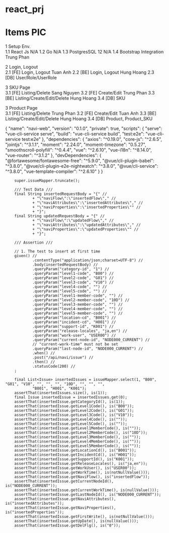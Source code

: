 # react_prj


#	Items	PIC
1	Setup Env.	 
1.1	React Js	N/A
1.2	Go	N/A
1.3	PostgresSQL 12	N/A
1.4	Bootstrap Integration	Trung Phan
	 	
2	Login, Logout	
2.1	[FE] Login, Logout	Tuan Anh
2.2	[BE] Login, Logout	Hung Hoang
2.3	[DB] User/Role/UserRole 	
 	 	
3	SKU Page	
3.1	[FE] Listing/Delete	Sang Nguyen
3.2	[FE] Create/Edit	Trung Phan
3.3	[BE] Listing/Create/Edit/Delete	Hung Hoang
3.4	[DB] SKU	
 	 	
3	Product Page	
3.1	[FE] Listing/Delete	Trung Phan
3.2	[FE] Create/Edit	Tuan Anh
3.3	[BE] Listing/Create/Edit/Delete	Hung Hoang
3.4	[DB] Product, Product_SKU	


{
  "name": "navi-web",
  "version": "0.1.0",
  "private": true,
  "scripts": {
    "serve": "vue-cli-service serve",
    "build": "vue-cli-service build",
    "test:e2e": "vue-cli-service test:e2e"
  },
  "dependencies": {
    "axios": "^0.19.0",
    "core-js": "^2.6.5",
    "jointjs": "^3.1.1",
    "moment": "2.24.0",
    "moment-timezone": "0.5.27",
    "smoothscroll-polyfill": "^0.4.4",
    "vue": "^2.6.10",
    "vue-i18n": "^8.14.0",
    "vue-router": "^3.1.2"
  },
  "devDependencies": {
    "@fortawesome/fontawesome-free": "^5.9.0",
    "@vue/cli-plugin-babel": "^3.8.0",
    "@vue/cli-plugin-e2e-nightwatch": "^3.8.0",
    "@vue/cli-service": "^3.8.0",
    "vue-template-compiler": "^2.6.10"
  }
}
<script> " //
            + "SELECT DISTINCT " //
            + "  \"SEIBUN_CD\", " //
            + "  \"SEIBUN_NM\", " //
            + "  \"SIKIBETU\" " //
            + "FROM " //
            + "  TEC_M_SEIBUN " //
            + "WHERE " //
            + "  \"SIKIBETU\" IN " //
            + "  <foreach item='sikibetu' collection='sikibetuList' " //
            + "   open='(' separator=',' close=')'>" //
            + "    #{sikibetu} " //
            + "  </foreach> " //
            + "ORDER BY " //
            + "  \"SEIBUN_CD\" ASC " //
            + "</script> 
	    
	    
	    super.issueMapper.truncate();

		/// Test Data ///
		final String insertedRequestBody = "{" //
				+ "\"naviFlow\":\"insertedFlow\"," //
				+ "\"naviAttributes\":\"insertedAttributes\"," //
				+ "\"naviProperties\":\"insertedProperties\"" //
				+ "}";
		final String updatedRequestBody = "{" //
				+ "\"naviFlow\":\"updatedFlow\"," //
				+ "\"naviAttributes\":\"updatedAttributes\"," //
				+ "\"naviProperties\":\"updatedProperties\"" //
				+ "}";

		/// Assertion ///

		// 1. The test to insert at first time
		given() //
				.contentType("application/json;charset=UTF-8") //
				.body(insertedRequestBody) //
				.queryParam("category-id", "1") //
				.queryParam("level1-code", "B00") //
				.queryParam("level2-code", "G01") //
				.queryParam("level3-code", "V10") //
				.queryParam("level4-code", "") //
				.queryParam("level5-code", "") //
				.queryParam("level1-member-code", "") //
				.queryParam("level2-member-code", "10D") //
				.queryParam("level3-member-code", "") //
				.queryParam("level4-member-code", "") //
				.queryParam("level5-member-code", "") //
				.queryParam("location-cd", "B001") //
				.queryParam("incident-cd", "H001") //
				.queryParam("support-id", "K001") //
				.queryParam("release-locales", "ja,en") //
				.queryParam("work-user", "USER00") //
				.queryParam("current-node-id", "NODE000_CURRENT") //
				// "current-work-time" must not be set
				.queryParam("last-node-id", "NODE000_CURRENT") //
				.when() //
				.post("/api/navi/issue") //
				.then() //
				.statusCode(200) //
		;

		final List<Issue> insertedIssues = issueMapper.select(1, "B00", "G01", "V10", "", "", "", "10D", "", "", "",
				"B001", "H001", "K001");
		assertThat(insertedIssues.size(), is(1));
		final Issue insertedIssue = insertedIssues.get(0);
		assertThat(insertedIssue.getCategoryId(), is(1));
		assertThat(insertedIssue.getLevel1Code(), is("B00"));
		assertThat(insertedIssue.getLevel2Code(), is("G01"));
		assertThat(insertedIssue.getLevel3Code(), is("V10"));
		assertThat(insertedIssue.getLevel4Code(), is(""));
		assertThat(insertedIssue.getLevel5Code(), is(""));
		assertThat(insertedIssue.getLevel1MemberCode(), is(""));
		assertThat(insertedIssue.getLevel2MemberCode(), is("10D"));
		assertThat(insertedIssue.getLevel3MemberCode(), is(""));
		assertThat(insertedIssue.getLevel4MemberCode(), is(""));
		assertThat(insertedIssue.getLevel5MemberCode(), is(""));
		assertThat(insertedIssue.getLocationCd(), is("B001"));
		assertThat(insertedIssue.getIncidentCd(), is("H001"));
		assertThat(insertedIssue.getSupportId(), is("K001"));
		assertThat(insertedIssue.getReleaseLocales(), is("ja,en"));
		assertThat(insertedIssue.getWorkUser(), is("USER00"));
		assertThat(insertedIssue.getWorkTime(), is(notNullValue()));
		assertThat(insertedIssue.getNaviFlow(), is("insertedFlow"));
		assertThat(insertedIssue.getCurrentNodeId(), is("NODE000_CURRENT"));
		assertThat(insertedIssue.getCurrentWorkTime(), is(nullValue()));
		assertThat(insertedIssue.getLastNodeId(), is("NODE000_CURRENT"));
		assertThat(insertedIssue.getNaviAttributes(), is("insertedAttributes"));
		assertThat(insertedIssue.getNaviProperties(), is("insertedProperties"));
		assertThat(insertedIssue.getFirstWrite(), is(notNullValue()));
		assertThat(insertedIssue.getUpDate(), is(nullValue()));
		assertThat(insertedIssue.getDelFlg(), is("0"));


